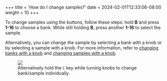 +++
title = 'How do I change samples?'
date = 2024-02-01T12:33:06-08:00
weight = 10
+++


To change samples using the buttons, follow these steps: hold **B** and press **1-16** to choose a bank. While still holding **B**, press another **1-16** to select the sample. 

Alternatively, you can change the sample by selecting a bank with a knob or by selecting a sample with a knob. For more information, refer to [changing banks with a knob](#change-banks-with-knob) and [changing samples with a knob](#change-samples-with-knob).


<figure class="imgcombo">
<img src="/img/change_samples2.png">
<figcaption>Alternatively hold the <code>C</code> key while turning knobs to change bank/sample individually.</figcaption>
</figure>
